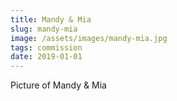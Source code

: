 ```yaml
---
title: Mandy & Mia
slug: mandy-mia
image: /assets/images/mandy-mia.jpg
tags: commission
date: 2019-01-01
---
```

Picture of Mandy & Mia
